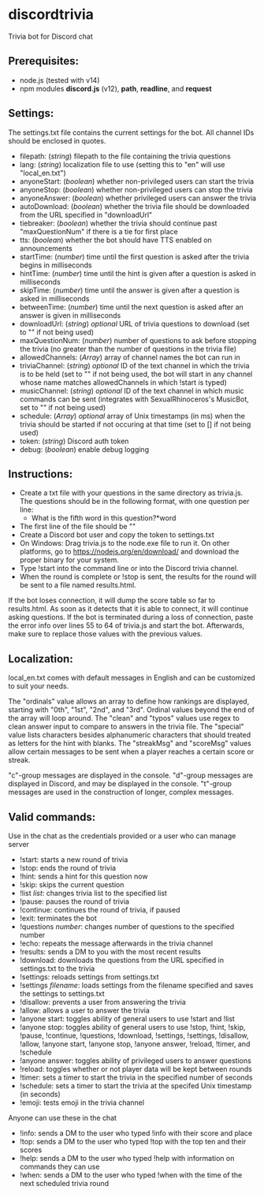 # discordtrivia
Trivia bot for Discord chat

Prerequisites:
--------------
- node.js (tested with v14)
- npm modules **discord.js** (v12), **path**, **readline**, and **request**

Settings:
--------------
The settings.txt file contains the current settings for the bot. All channel IDs should be enclosed in quotes.

- filepath:			(*string*) filepath to the file containing the trivia questions
- lang:				(*string*) localization file to use (setting this to "en" will use "local_en.txt")
- anyoneStart:		(*boolean*) whether non-privileged users can start the trivia
- anyoneStop:		(*boolean*) whether non-privileged users can stop the trivia
- anyoneAnswer:		(*boolean*) whether privileged users can answer the trivia
- autoDownload:		(*boolean*) whether the trivia file should be downloaded from the URL specified in "downloadUrl"
- tiebreaker:		(*boolean*) whether the trivia should continue past "maxQuestionNum" if there is a tie for first place
- tts:				(*boolean*) whether the bot should have TTS enabled on announcements
- startTime:		(*number*) time until the first question is asked after the trivia begins in milliseconds
- hintTime:			(*number*) time until the hint is given after a question is asked in milliseconds
- skipTime:			(*number*) time until the answer is given after a question is asked in milliseconds
- betweenTime:		(*number*) time until the next question is asked after an answer is given in milliseconds
- downloadUrl:		(*string*) *optional* URL of trivia questions to download (set to "" if not being used)
- maxQuestionNum:	(*number*) number of questions to ask before stopping the trivia (no greater than the number of questions in the trivia file)
- allowedChannels:	(*Array<string>*) array of channel names the bot can run in
- triviaChannel:	(*string*) *optional* ID of the text channel in which the trivia is to be held (set to "" if not being used, the bot will start in any channel whose name matches allowedChannels in which !start is typed)
- musicChannel:		(*string*) *optional* ID of the text channel in which music commands can be sent (integrates with SexualRhinoceros's MusicBot, set to "" if not being used)
- schedule:			(*Array<number>*) *optional* array of Unix timestamps (in ms) when the trivia should be started if not occuring at that time (set to [] if not being used)
- token:			(*string*) Discord auth token
- debug:			(*boolean*) enable debug logging

Instructions:
--------------
- Create a txt file with your questions in the same directory as trivia.js. The questions should be in the following format, with one question per line:
  - What is the fifth word in this question?\*word
- The first line of the file should be "<!-- DISCORD TRIVIA FILE -->"
- Create a Discord bot user and copy the token to settings.txt
- On Windows: Drag trivia.js to the node.exe file to run it. On other platforms, go to https://nodejs.org/en/download/ and download the proper binary for your system.
- Type !start into the command line or into the Discord trivia channel.
- When the round is complete or !stop is sent, the results for the round will be sent to a file named results<timestamp>.html.

If the bot loses connection, it will dump the score table so far to results<timestamp>.html. As soon as it detects that it is able to connect, it will continue asking questions. If the bot is terminated during a loss of connection, paste the error info over lines 55 to 64 of trivia.js and start the bot. Afterwards, make sure to replace those values with the previous values.

Localization:
--------------
local_en.txt comes with default messages in English and can be customized to suit your needs.

The "ordinals" value allows an array to define how rankings are displayed, starting with "0th", "1st", "2nd", and "3rd". Ordinal values beyond the end of the array will loop around. The "clean" and "typos" values use regex to clean answer input to compare to answers in the trivia file. The "special" value lists characters besides alphanumeric characters that should treated as letters for the hint with blanks. The "streakMsg" and "scoreMsg" values allow certain messages to be sent when a player reaches a certain score or streak.

"c"-group messages are displayed in the console. "d"-group messages are displayed in Discord, and may be displayed in the console. "t"-group messages are used in the construction of longer, complex messages.
 
Valid commands:
--------------
Use in the chat as the credentials provided or a user who can manage server
- !start:				starts a new round of trivia
- !stop:				ends the round of trivia
- !hint:				sends a hint for this question now
- !skip:				skips the current question
- !list *list*:			changes trivia list to the specified list
- !pause:				pauses the round of trivia
- !continue:			continues the round of trivia, if paused
- !exit:				terminates the bot
- !questions *number*:	changes number of questions to the specified number
- !echo:				repeats the message afterwards in the trivia channel
- !results:				sends a DM to you with the most recent results
- !download:			downloads the questions from the URL specified in settings.txt to the trivia
- !settings:			reloads settings from settings.txt
- !settings *filename*:	loads settings from the filename specified and saves the settings to settings.txt
- !disallow:			prevents a user from answering the trivia
- !allow:				allows a user to answer the trivia
- !anyone start:		toggles ability of general users to use !start and !list
- !anyone stop:			toggles ability of general users to use !stop, !hint, !skip, !pause, !continue, !questions, !download, !settings, !settings, !disallow, !allow, !anyone start, !anyone stop, !anyone answer, !reload, !timer, and !schedule
- !anyone answer:		toggles ability of privileged users to answer questions
- !reload:				toggles whether or not player data will be kept between rounds
- !timer:				sets a timer to start the trivia in the specified number of seconds
- !schedule:			sets a timer to start the trivia at the specifed Unix timestamp (in seconds)
- !emoji:				tests emoji in the trivia channel

Anyone can use these in the chat
- !info:				sends a DM to the user who typed !info with their score and place
- !top:					sends a DM to the user who typed !top with the top ten and their scores
- !help:				sends a DM to the user who typed !help with information on commands they can use
- !when:				sends a DM to the user who typed !when with the time of the next scheduled trivia round